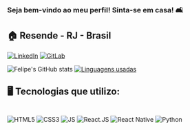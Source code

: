 ### Seja bem-vindo ao meu perfil! Sinta-se em casa! 🛋️

## 🏠 Resende - RJ - Brasil

[![LinkedIn](https://img.shields.io/badge/LinkedIn-0077B5?style=for-the-badge&logo=linkedin&logoColor=white)](https://www.linkedin.com/in/felipeenunes/)
[![GitLab](https://img.shields.io/badge/GitLab-330F63?style=for-the-badge&logo=gitlab&logoColor=white)](https://gitlab.com/felipeenunes)

![Felipe's GitHub stats](https://github-readme-stats.vercel.app/api?username=felipeenunes&show_icons=true&theme=radical)
[![Linguagens usadas](https://github-readme-stats.vercel.app/api/top-langs/?username=felipeenunes&layout=compact)](https://gitlab.com/felipeenunes)


## 🖥️ Tecnologias que utilizo:

<div style="display: inline_block"><br/>
  <img align="center" alt="HTML5" src="https://img.shields.io/badge/HTML5-E34F26?style=for-the-badge&logo=html5&logoColor=white"/>
  <img align="center" alt="CSS3" src="https://img.shields.io/badge/CSS3-1572B6?style=for-the-badge&logo=css3&logoColor=white"/>  
  <img align="center" alt="JS" src="https://img.shields.io/badge/JavaScript-323330?style=for-the-badge&logo=javascript&logoColor=F7DF1E"/>  
  <img align="center" alt="React.JS" src="	https://img.shields.io/badge/React-20232A?style=for-the-badge&logo=react&logoColor=61DAFB"/>  
  <img align="center" alt="React Native" src="https://img.shields.io/badge/React_Native-20232A?style=for-the-badge&logo=react&logoColor=61DAFB"/> 
  <img align="center" alt="Python" src="  https://img.shields.io/badge/Python-3776AB?style=for-the-badge&logo=python&logoColor=white"/> 
</div>
